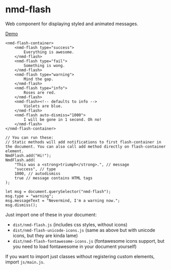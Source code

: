 # nmd-flash

Web component for displaying styled and animated messages.

[Demo](https://no-more-dependencies.github.io/#nmd-flash)

```
<nmd-flash-container>
	<nmd-flash type="success">
		Everything is awesome.
	</nmd-flash>
	<nmd-flash type="fail">
		Something is wong.
	</nmd-flash>
	<nmd-flash type="warning">
		Mind the gap.
	</nmd-flash>
	<nmd-flash type="info">
		Roses are red.
	</nmd-flash>
	<nmd-flash><!-- defaults to info -->
		Violets are blue.
	</nmd-flash>
	<nmd-flash auto-dismiss="1000">
		I will be gone in 1 second. Oh no!
	</nmd-flash>
</nmd-flash-container>
```

```
// You can run these:
// Static methods will add notifications to first flash-container in the document. You can also call add method directly on flash-container element.
NmdFlash.add("Hi!");
NmdFlash.add(
	"This was a <strong>triumph</strong>.", // message
	"success", // type
	1000, // autodismiss
	true // message contains HTML tags
);

let msg = document.querySelector("nmd-flash");
msg.type = "warning";
msg.messageText = "Nevermind, I'm a warning now.";
msg.dismiss();
```

Just import one of these in your document:

 * `dist/nmd-flash.js` (includes css styles, without icons)
 * `dist/nmd-flash-unicode-icons.js` (same as above but with unicode icons, but they are kinda lame)
 * `dist/nmd-flash-fontawesome-icons.js` (fontawesome icons support, but you need to load fontawesome in your document yourself)

 If you want to import just classes without registering custom elements, import `js/main.js`.